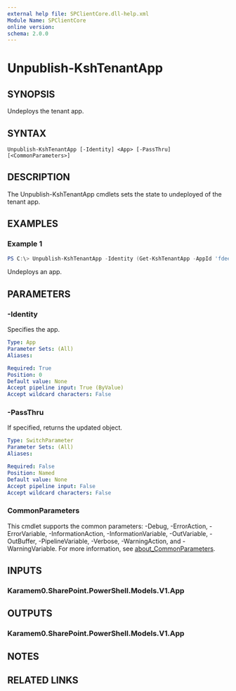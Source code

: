 ```yaml
---
external help file: SPClientCore.dll-help.xml
Module Name: SPClientCore
online version:
schema: 2.0.0
---
```


# Unpublish-KshTenantApp

## SYNOPSIS
Undeploys the tenant app.

## SYNTAX

```
Unpublish-KshTenantApp [-Identity] <App> [-PassThru] [<CommonParameters>]
```

## DESCRIPTION
The Unpublish-KshTenantApp cmdlets sets the state to undeployed of the tenant app.

## EXAMPLES

### Example 1
```powershell
PS C:\> Unpublish-KshTenantApp -Identity (Get-KshTenantApp -AppId 'fdee2390-48bf-409e-956a-20f11a0add59')
```

Undeploys an app.

## PARAMETERS

### -Identity
Specifies the app.

```yaml
Type: App
Parameter Sets: (All)
Aliases:

Required: True
Position: 0
Default value: None
Accept pipeline input: True (ByValue)
Accept wildcard characters: False
```

### -PassThru
If specified, returns the updated object.

```yaml
Type: SwitchParameter
Parameter Sets: (All)
Aliases:

Required: False
Position: Named
Default value: None
Accept pipeline input: False
Accept wildcard characters: False
```

### CommonParameters
This cmdlet supports the common parameters: -Debug, -ErrorAction, -ErrorVariable, -InformationAction, -InformationVariable, -OutVariable, -OutBuffer, -PipelineVariable, -Verbose, -WarningAction, and -WarningVariable. For more information, see [about_CommonParameters](http://go.microsoft.com/fwlink/?LinkID=113216).

## INPUTS

### Karamem0.SharePoint.PowerShell.Models.V1.App

## OUTPUTS

### Karamem0.SharePoint.PowerShell.Models.V1.App

## NOTES

## RELATED LINKS
